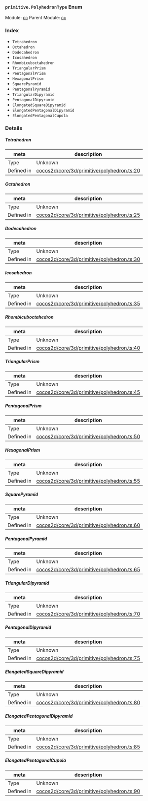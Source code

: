 ### `primitive.PolyhedronType` Enum



Module: [cc](../modules/cc.md)
Parent Module: [cc](../modules/cc.md)





### Index
  - `Tetrahedron`
  - `Octahedron`
  - `Dodecahedron`
  - `Icosahedron`
  - `Rhombicuboctahedron`
  - `TriangularPrism`
  - `PentagonalPrism`
  - `HexagonalPrism`
  - `SquarePyramid`
  - `PentagonalPyramid`
  - `TriangularDipyramid`
  - `PentagonalDipyramid`
  - `ElongatedSquareDipyramid`
  - `ElongatedPentagonalDipyramid`
  - `ElongatedPentagonalCupola`

### Details


##### Tetrahedron

> 

| meta | description |
|------|-------------|
| Type | Unknown |
| Defined in | [cocos2d/core/3d/primitive/polyhedron.ts:20](https://github.com/cocos-creator/engine/blob/a2f4b48f64e8117cf0d5a93229bfe31932c42384/cocos2d/core/3d/primitive/polyhedron.ts#L20) |



##### Octahedron

> 

| meta | description |
|------|-------------|
| Type | Unknown |
| Defined in | [cocos2d/core/3d/primitive/polyhedron.ts:25](https://github.com/cocos-creator/engine/blob/a2f4b48f64e8117cf0d5a93229bfe31932c42384/cocos2d/core/3d/primitive/polyhedron.ts#L25) |



##### Dodecahedron

> 

| meta | description |
|------|-------------|
| Type | Unknown |
| Defined in | [cocos2d/core/3d/primitive/polyhedron.ts:30](https://github.com/cocos-creator/engine/blob/a2f4b48f64e8117cf0d5a93229bfe31932c42384/cocos2d/core/3d/primitive/polyhedron.ts#L30) |



##### Icosahedron

> 

| meta | description |
|------|-------------|
| Type | Unknown |
| Defined in | [cocos2d/core/3d/primitive/polyhedron.ts:35](https://github.com/cocos-creator/engine/blob/a2f4b48f64e8117cf0d5a93229bfe31932c42384/cocos2d/core/3d/primitive/polyhedron.ts#L35) |



##### Rhombicuboctahedron

> 

| meta | description |
|------|-------------|
| Type | Unknown |
| Defined in | [cocos2d/core/3d/primitive/polyhedron.ts:40](https://github.com/cocos-creator/engine/blob/a2f4b48f64e8117cf0d5a93229bfe31932c42384/cocos2d/core/3d/primitive/polyhedron.ts#L40) |



##### TriangularPrism

> 

| meta | description |
|------|-------------|
| Type | Unknown |
| Defined in | [cocos2d/core/3d/primitive/polyhedron.ts:45](https://github.com/cocos-creator/engine/blob/a2f4b48f64e8117cf0d5a93229bfe31932c42384/cocos2d/core/3d/primitive/polyhedron.ts#L45) |



##### PentagonalPrism

> 

| meta | description |
|------|-------------|
| Type | Unknown |
| Defined in | [cocos2d/core/3d/primitive/polyhedron.ts:50](https://github.com/cocos-creator/engine/blob/a2f4b48f64e8117cf0d5a93229bfe31932c42384/cocos2d/core/3d/primitive/polyhedron.ts#L50) |



##### HexagonalPrism

> 

| meta | description |
|------|-------------|
| Type | Unknown |
| Defined in | [cocos2d/core/3d/primitive/polyhedron.ts:55](https://github.com/cocos-creator/engine/blob/a2f4b48f64e8117cf0d5a93229bfe31932c42384/cocos2d/core/3d/primitive/polyhedron.ts#L55) |



##### SquarePyramid

> 

| meta | description |
|------|-------------|
| Type | Unknown |
| Defined in | [cocos2d/core/3d/primitive/polyhedron.ts:60](https://github.com/cocos-creator/engine/blob/a2f4b48f64e8117cf0d5a93229bfe31932c42384/cocos2d/core/3d/primitive/polyhedron.ts#L60) |



##### PentagonalPyramid

> 

| meta | description |
|------|-------------|
| Type | Unknown |
| Defined in | [cocos2d/core/3d/primitive/polyhedron.ts:65](https://github.com/cocos-creator/engine/blob/a2f4b48f64e8117cf0d5a93229bfe31932c42384/cocos2d/core/3d/primitive/polyhedron.ts#L65) |



##### TriangularDipyramid

> 

| meta | description |
|------|-------------|
| Type | Unknown |
| Defined in | [cocos2d/core/3d/primitive/polyhedron.ts:70](https://github.com/cocos-creator/engine/blob/a2f4b48f64e8117cf0d5a93229bfe31932c42384/cocos2d/core/3d/primitive/polyhedron.ts#L70) |



##### PentagonalDipyramid

> 

| meta | description |
|------|-------------|
| Type | Unknown |
| Defined in | [cocos2d/core/3d/primitive/polyhedron.ts:75](https://github.com/cocos-creator/engine/blob/a2f4b48f64e8117cf0d5a93229bfe31932c42384/cocos2d/core/3d/primitive/polyhedron.ts#L75) |



##### ElongatedSquareDipyramid

> 

| meta | description |
|------|-------------|
| Type | Unknown |
| Defined in | [cocos2d/core/3d/primitive/polyhedron.ts:80](https://github.com/cocos-creator/engine/blob/a2f4b48f64e8117cf0d5a93229bfe31932c42384/cocos2d/core/3d/primitive/polyhedron.ts#L80) |



##### ElongatedPentagonalDipyramid

> 

| meta | description |
|------|-------------|
| Type | Unknown |
| Defined in | [cocos2d/core/3d/primitive/polyhedron.ts:85](https://github.com/cocos-creator/engine/blob/a2f4b48f64e8117cf0d5a93229bfe31932c42384/cocos2d/core/3d/primitive/polyhedron.ts#L85) |



##### ElongatedPentagonalCupola

> 

| meta | description |
|------|-------------|
| Type | Unknown |
| Defined in | [cocos2d/core/3d/primitive/polyhedron.ts:90](https://github.com/cocos-creator/engine/blob/a2f4b48f64e8117cf0d5a93229bfe31932c42384/cocos2d/core/3d/primitive/polyhedron.ts#L90) |


